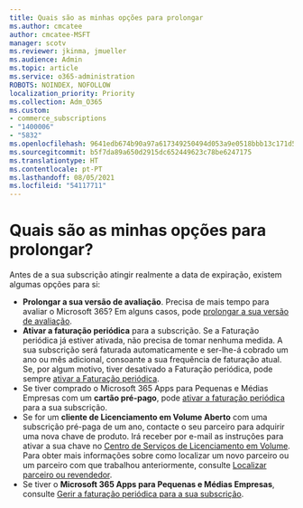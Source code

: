 ```yaml
---
title: Quais são as minhas opções para prolongar
ms.author: cmcatee
author: cmcatee-MSFT
manager: scotv
ms.reviewer: jkinma, jmueller
ms.audience: Admin
ms.topic: article
ms.service: o365-administration
ROBOTS: NOINDEX, NOFOLLOW
localization_priority: Priority
ms.collection: Adm_O365
ms.custom:
- commerce_subscriptions
- "1400006"
- "5832"
ms.openlocfilehash: 9641edb674b90a97a617349250494d053a9e0518bbb13c171d5f164a117abf3d
ms.sourcegitcommit: b5f7da89a650d2915dc652449623c78be6247175
ms.translationtype: HT
ms.contentlocale: pt-PT
ms.lasthandoff: 08/05/2021
ms.locfileid: "54117711"
---
```

# <a name="what-are-my-options-to-extend"></a>Quais são as minhas opções para prolongar?

Antes de a sua subscrição atingir realmente a data de expiração, existem algumas opções para si:

- **Prolongar a sua versão de avaliação**.  Precisa de mais tempo para avaliar o Microsoft 365? Em alguns casos, pode [prolongar a sua versão de avaliação](https://docs.microsoft.com/microsoft-365/commerce/extend-your-trial).  
- **Ativar a faturação periódica** para a subscrição. Se a Faturação periódica já estiver ativada, não precisa de tomar nenhuma medida. A sua subscrição será faturada automaticamente e ser-lhe-á cobrado um ano ou mês adicional, consoante a sua frequência de faturação atual. Se, por algum motivo, tiver desativado a Faturação periódica, pode sempre [ativar a Faturação periódica](https://docs.microsoft.com/microsoft-365/commerce/subscriptions/renew-your-subscription).
- Se tiver comprado o Microsoft 365 Apps para Pequenas e Médias Empresas com um **cartão pré-pago**, pode [ativar a faturação periódica](https://docs.microsoft.com/microsoft-365/commerce/subscriptions/renew-your-subscription) para a sua subscrição.
- Se for um **cliente de Licenciamento em Volume Aberto** com uma subscrição pré-paga de um ano, contacte o seu parceiro para adquirir uma nova chave de produto. Irá receber por e-mail as instruções para ativar a sua chave no [Centro de Serviços de Licenciamento em Volume](https://go.microsoft.com/fwlink/p/?LinkID=282016). Para obter mais informações sobre como localizar um novo parceiro ou um parceiro com que trabalhou anteriormente, consulte [Localizar parceiro ou revendedor](https://docs.microsoft.com/microsoft-365/admin/manage/find-your-partner-or-reseller).
- Se tiver o **Microsoft 365 Apps para Pequenas e Médias Empresas**, consulte [Gerir a faturação periódica para a sua subscrição](https://docs.microsoft.com/microsoft-365/commerce/subscriptions/renew-your-subscription).
